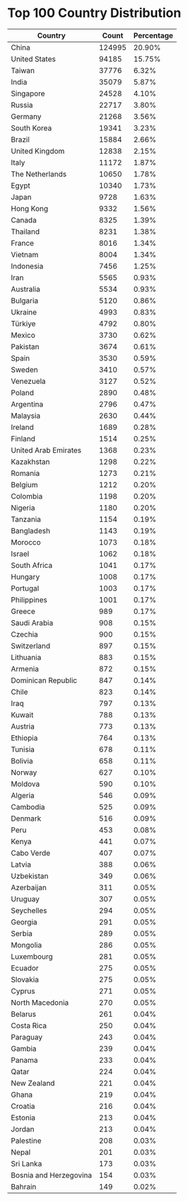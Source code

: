 # Top 100 Country Distribution
| Country | Count | Percentage |
|----|----|----|
| China | 124995 | 20.90% |
| United States | 94185 | 15.75% |
| Taiwan | 37776 | 6.32% |
| India | 35079 | 5.87% |
| Singapore | 24528 | 4.10% |
| Russia | 22717 | 3.80% |
| Germany | 21268 | 3.56% |
| South Korea | 19341 | 3.23% |
| Brazil | 15884 | 2.66% |
| United Kingdom | 12838 | 2.15% |
| Italy | 11172 | 1.87% |
| The Netherlands | 10650 | 1.78% |
| Egypt | 10340 | 1.73% |
| Japan | 9728 | 1.63% |
| Hong Kong | 9332 | 1.56% |
| Canada | 8325 | 1.39% |
| Thailand | 8231 | 1.38% |
| France | 8016 | 1.34% |
| Vietnam | 8004 | 1.34% |
| Indonesia | 7456 | 1.25% |
| Iran | 5565 | 0.93% |
| Australia | 5534 | 0.93% |
| Bulgaria | 5120 | 0.86% |
| Ukraine | 4993 | 0.83% |
| Türkiye | 4792 | 0.80% |
| Mexico | 3730 | 0.62% |
| Pakistan | 3674 | 0.61% |
| Spain | 3530 | 0.59% |
| Sweden | 3410 | 0.57% |
| Venezuela | 3127 | 0.52% |
| Poland | 2890 | 0.48% |
| Argentina | 2796 | 0.47% |
| Malaysia | 2630 | 0.44% |
| Ireland | 1689 | 0.28% |
| Finland | 1514 | 0.25% |
| United Arab Emirates | 1368 | 0.23% |
| Kazakhstan | 1298 | 0.22% |
| Romania | 1273 | 0.21% |
| Belgium | 1212 | 0.20% |
| Colombia | 1198 | 0.20% |
| Nigeria | 1180 | 0.20% |
| Tanzania | 1154 | 0.19% |
| Bangladesh | 1143 | 0.19% |
| Morocco | 1073 | 0.18% |
| Israel | 1062 | 0.18% |
| South Africa | 1041 | 0.17% |
| Hungary | 1008 | 0.17% |
| Portugal | 1003 | 0.17% |
| Philippines | 1001 | 0.17% |
| Greece | 989 | 0.17% |
| Saudi Arabia | 908 | 0.15% |
| Czechia | 900 | 0.15% |
| Switzerland | 897 | 0.15% |
| Lithuania | 883 | 0.15% |
| Armenia | 872 | 0.15% |
| Dominican Republic | 847 | 0.14% |
| Chile | 823 | 0.14% |
| Iraq | 797 | 0.13% |
| Kuwait | 788 | 0.13% |
| Austria | 773 | 0.13% |
| Ethiopia | 764 | 0.13% |
| Tunisia | 678 | 0.11% |
| Bolivia | 658 | 0.11% |
| Norway | 627 | 0.10% |
| Moldova | 590 | 0.10% |
| Algeria | 546 | 0.09% |
| Cambodia | 525 | 0.09% |
| Denmark | 516 | 0.09% |
| Peru | 453 | 0.08% |
| Kenya | 441 | 0.07% |
| Cabo Verde | 407 | 0.07% |
| Latvia | 388 | 0.06% |
| Uzbekistan | 349 | 0.06% |
| Azerbaijan | 311 | 0.05% |
| Uruguay | 307 | 0.05% |
| Seychelles | 294 | 0.05% |
| Georgia | 291 | 0.05% |
| Serbia | 289 | 0.05% |
| Mongolia | 286 | 0.05% |
| Luxembourg | 281 | 0.05% |
| Ecuador | 275 | 0.05% |
| Slovakia | 275 | 0.05% |
| Cyprus | 271 | 0.05% |
| North Macedonia | 270 | 0.05% |
| Belarus | 261 | 0.04% |
| Costa Rica | 250 | 0.04% |
| Paraguay | 243 | 0.04% |
| Gambia | 239 | 0.04% |
| Panama | 233 | 0.04% |
| Qatar | 224 | 0.04% |
| New Zealand | 221 | 0.04% |
| Ghana | 219 | 0.04% |
| Croatia | 216 | 0.04% |
| Estonia | 213 | 0.04% |
| Jordan | 213 | 0.04% |
| Palestine | 208 | 0.03% |
| Nepal | 201 | 0.03% |
| Sri Lanka | 173 | 0.03% |
| Bosnia and Herzegovina | 154 | 0.03% |
| Bahrain | 149 | 0.02% |
